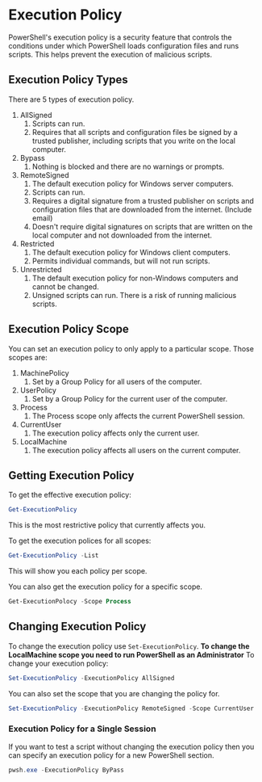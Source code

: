 # Execution Policy

PowerShell's execution policy is a security feature that controls the conditions under which PowerShell loads configuration files and runs scripts. This helps prevent the execution of malicious scripts.

## Execution Policy Types

There are 5 types of execution policy.

1. AllSigned
   1. Scripts can run.
   2. Requires that all scripts and configuration files be signed by a trusted publisher, including scripts that you write on the local computer.
2. Bypass
   1. Nothing is blocked and there are no warnings or prompts.
3. RemoteSigned
   1. The default execution policy for Windows server computers.
   2. Scripts can run.
   3. Requires a digital signature from a trusted publisher on scripts and configuration files that are downloaded from the internet. (Include email)
   4. Doesn't require digital signatures on scripts that are written on the local computer and not downloaded from the internet.
4. Restricted
   1. The default execution policy for Windows client computers.
   2. Permits individual commands, but will not run scripts.
5. Unrestricted
   1. The default execution policy for non-Windows computers and cannot be changed.
   2. Unsigned scripts can run. There is a risk of running malicious scripts.

## Execution Policy Scope

You can set an execution policy to only apply to a particular scope. Those scopes are:

1. MachinePolicy
   1. Set by a Group Policy for all users of the computer.
2. UserPolicy
   1. Set by a Group Policy for the current user of the computer.
3. Process
   1. The Process scope only affects the current PowerShell session.
4. CurrentUser
   1. The execution policy affects only the current user.
5. LocalMachine
   1. The execution policy affects all users on the current computer.

## Getting Execution Policy

To get the effective execution policy:

```PowerShell
Get-ExecutionPolicy
```

This is the most restrictive policy that currently affects you.  
  
To get the execution polices for all scopes:

```powershell
Get-ExecutionPolicy -List
```

This will show you each policy per scope.

You can also get the execution policy for a specific scope.

```powershell
Get-ExecutionPolocy -Scope Process
```

## Changing Execution Policy

To change the execution policy use ```Set-ExecutionPolicy```.
**To change the LocalMachine scope you need to run PowerShell as an Administrator**
To change your execution policy:

```powershell
Set-ExecutionPolicy -ExecutionPolicy AllSigned
```

You can also set the scope that you are changing the policy for.

```powershell
Set-ExecutionPolicy -ExecutionPolicy RemoteSigned -Scope CurrentUser
```

### Execution Policy for a Single Session

If you want to test a script without changing the execution policy then you can specify an execution policy for a new PowerShell section.

```powershell
pwsh.exe -ExecutionPolicy ByPass
```
